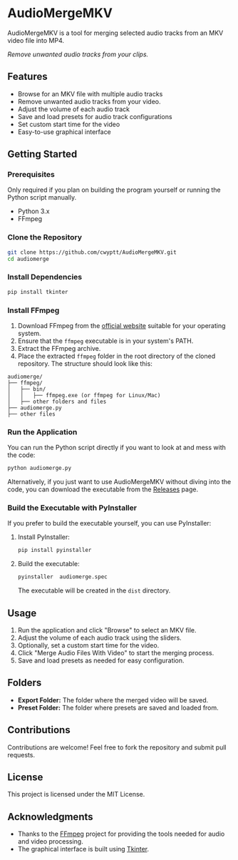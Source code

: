 # AudioMergeMKV

AudioMergeMKV is a tool for merging selected audio tracks from an MKV video file into MP4.

*Remove unwanted audio tracks from your clips.*

## Features

- Browse for an MKV file with multiple audio tracks
- Remove unwanted audio tracks from your video.
- Adjust the volume of each audio track
- Save and load presets for audio track configurations
- Set custom start time for the video
- Easy-to-use graphical interface

## Getting Started

### Prerequisites
Only required if you plan on building the program yourself or running the Python script manually.

- Python 3.x
- FFmpeg 

### Clone the Repository

```bash
git clone https://github.com/cwyptt/AudioMergeMKV.git
cd audiomerge
```

### Install Dependencies

```bash
pip install tkinter
```

### Install FFmpeg

1. Download FFmpeg from the [official website](https://ffmpeg.org/download.html) suitable for your operating system.
2. Ensure that the `ffmpeg` executable is in your system's PATH.
3. Extract the FFmpeg archive.
4. Place the extracted `ffmpeg` folder in the root directory of the cloned repository. The structure should look like this:

```
audiomerge/
├── ffmpeg/
│   ├── bin/
│   │   ├── ffmpeg.exe (or ffmpeg for Linux/Mac)
│   ├── other folders and files
├── audiomerge.py
├── other files
```

### Run the Application

You can run the Python script directly if you want to look at and mess with the code:

```bash
python audiomerge.py
```

Alternatively, if you just want to use AudioMergeMKV without diving into the code, you can download the executable from the [Releases](https://github.com/cwyptt/AudioMergeMKV/releases) page.

### Build the Executable with PyInstaller

If you prefer to build the executable yourself, you can use PyInstaller:

1. Install PyInstaller:

   ```bash
   pip install pyinstaller
   ```

2. Build the executable:

   ```bash
   pyinstaller  audiomerge.spec
   ```

   The executable will be created in the `dist` directory.

## Usage

1. Run the application and click "Browse" to select an MKV file.
2. Adjust the volume of each audio track using the sliders.
3. Optionally, set a custom start time for the video.
4. Click "Merge Audio Files With Video" to start the merging process.
5. Save and load presets as needed for easy configuration.

## Folders

- **Export Folder:** The folder where the merged video will be saved.
- **Preset Folder:** The folder where presets are saved and loaded from.

## Contributions

Contributions are welcome! Feel free to fork the repository and submit pull requests.

## License

This project is licensed under the MIT License.

## Acknowledgments

- Thanks to the [FFmpeg](https://ffmpeg.org/) project for providing the tools needed for audio and video processing.
- The graphical interface is built using [Tkinter](https://docs.python.org/3/library/tkinter.html).
